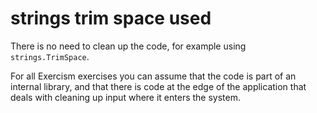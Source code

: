 # strings trim space used

There is no need to clean up the code, for example using `strings.TrimSpace`.

For all Exercism exercises you can assume that the code is part of an internal library,
and that there is code at the edge of the application that deals with cleaning up input 
where it enters the system.

